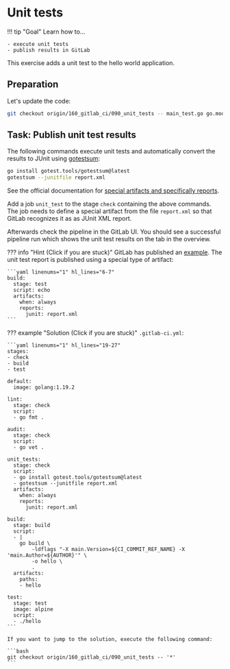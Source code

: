 # Unit tests

!!! tip "Goal"
    Learn how to...

    - execute unit tests
    - publish results in GitLab

This exercise adds a unit test to the hello world application.

## Preparation

Let's update the code:

```bash
git checkout origin/160_gitlab_ci/090_unit_tests -- main_test.go go.mod go.sum
```

## Task: Publish unit test results

The following commands execute unit tests and automatically convert the results to JUnit using [gotestsum](https://github.com/gotestyourself/gotestsum):

```bash
go install gotest.tools/gotestsum@latest
gotestsum --junitfile report.xml
```

See the official documentation for [special artifacts and specifically reports](https://docs.gitlab.com/ee/ci/yaml/artifacts_reports.html#artifactsreportsjunit).

Add a job `unit_test` to the stage `check` containing the above commands. The job needs to define a special artifact from the file `report.xml` so that GitLab recognizes it as as JUnit XML report.

Afterwards check the pipeline in the GitLab UI. You should see a successful pipeline run which shows the unit test results on the tab in the overview.

??? info "Hint (Click if you are stuck)"
    GitLab has published an [example](https://docs.gitlab.com/ee/ci/testing/unit_test_report_examples.html#go). The unit test report is published using a special type of artifact:

    ```yaml linenums="1" hl_lines="6-7"
    build:
      stage: test
      script: echo
      artifacts:
        when: always
        reports:
          junit: report.xml
    ```

??? example "Solution (Click if you are stuck)"
    `.gitlab-ci.yml`:

    ```yaml linenums="1" hl_lines="19-27"
    stages:
    - check
    - build
    - test

    default:
      image: golang:1.19.2

    lint:
      stage: check
      script:
      - go fmt .

    audit:
      stage: check
      script:
      - go vet .

    unit_tests:
      stage: check
      script:
      - go install gotest.tools/gotestsum@latest
      - gotestsum --junitfile report.xml
      artifacts:
        when: always
        reports:
          junit: report.xml

    build:
      stage: build
      script:
      - |
        go build \
            -ldflags "-X main.Version=${CI_COMMIT_REF_NAME} -X 'main.Author=${AUTHOR}'" \
            -o hello \
            .
      artifacts:
        paths:
        - hello

    test:
      stage: test
      image: alpine
      script:
      - ./hello
    ```
    
    If you want to jump to the solution, execute the following command:

    ```bash
    git checkout origin/160_gitlab_ci/090_unit_tests -- '*'
    ```
